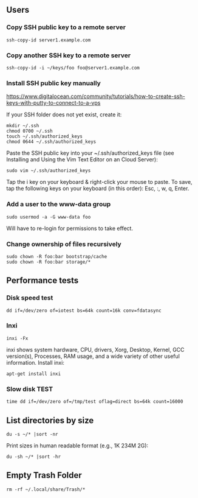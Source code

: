 ## Users

### Copy SSH public key to a remote server

```
ssh-copy-id server1.example.com
```

### Copy another SSH key to a remote server

```
ssh-copy-id -i ~/keys/foo foo@server1.example.com
```

### Install SSH public key manually

https://www.digitalocean.com/community/tutorials/how-to-create-ssh-keys-with-putty-to-connect-to-a-vps

If your SSH folder does not yet exist, create it:

```
mkdir ~/.ssh
chmod 0700 ~/.ssh
touch ~/.ssh/authorized_keys
chmod 0644 ~/.ssh/authorized_keys
```

Paste the SSH public key into your ~/.ssh/authorized_keys file (see Installing and Using the Vim Text Editor on an Cloud Server):

```
sudo vim ~/.ssh/authorized_keys
```

Tap the i key on your keyboard & right-click your mouse to paste.
To save, tap the following keys on your keyboard (in this order): Esc, :, w, q, Enter.

### Add a user to the www-data group

```
sudo usermod -a -G www-data foo
```

Will have to re-login for permissions to take effect.

### Change ownership of files recursively

```
sudo chown -R foo:bar bootstrap/cache
sudo chown -R foo:bar storage/*
```

## Performance tests

### Disk speed test

```
dd if=/dev/zero of=iotest bs=64k count=16k conv=fdatasync
```

### Inxi

```
inxi -Fx
```

inxi shows system hardware, CPU, drivers, Xorg, Desktop, Kernel, 
GCC version(s), Processes, RAM usage, and a wide variety of other useful information.
Install inxi:

```
apt-get install inxi
```

### Slow disk TEST

```
time dd if=/dev/zero of=/tmp/test oflag=direct bs=64k count=16000
```

## List directories by size

```
du -s ~/* |sort -nr
```

Print sizes in human readable format (e.g., 1K 234M 2G):

```
du -sh ~/* |sort -hr
```

## Empty Trash Folder

```
rm -rf ~/.local/share/Trash/*
```

